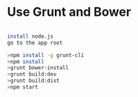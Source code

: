﻿# Use Grunt and Bower

``` bash

install node.js
go to the app root

>npm install -g grunt-cli
>npm install
>grunt bower-install
>grunt build:dev
>grunt build:dist
>npm start

```

